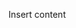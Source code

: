<!-- 
.. title: Research
.. slug: research
.. date: 2013/01/22 19:03:32
.. tags: 
.. link: 
.. description: 
-->

Insert content
